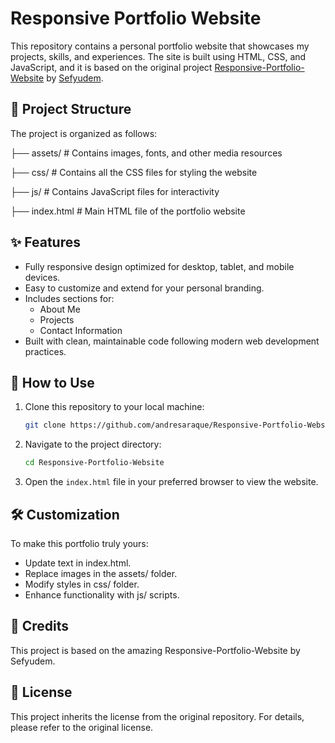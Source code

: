 # Responsive Portfolio Website

This repository contains a personal portfolio website that showcases my projects, skills, and experiences. The site is built using HTML, CSS, and JavaScript, and it is based on the original project [Responsive-Portfolio-Website](https://github.com/sefyudem/Responsive-Portfolio-Website) by [Sefyudem](https://github.com/sefyudem).

## 📂 Project Structure

The project is organized as follows:

├── assets/ # Contains images, fonts, and other media resources

├── css/ # Contains all the CSS files for styling the website

├── js/ # Contains JavaScript files for interactivity

├── index.html # Main HTML file of the portfolio website

## ✨ Features

- Fully responsive design optimized for desktop, tablet, and mobile devices.
- Easy to customize and extend for your personal branding.
- Includes sections for:
  - About Me
  - Projects
  - Contact Information
- Built with clean, maintainable code following modern web development practices.

## 🚀 How to Use

1. Clone this repository to your local machine:
   ```bash
   git clone https://github.com/andresaraque/Responsive-Portfolio-Website.git
   ```

2. Navigate to the project directory:
   ```bash
   cd Responsive-Portfolio-Website
   ```

3. Open the `index.html` file in your preferred browser to view the website.

## 🛠️ Customization
To make this portfolio truly yours:

- Update text in index.html.
- Replace images in the assets/ folder.
- Modify styles in css/ folder.
- Enhance functionality with js/ scripts.

## 🤝 Credits
This project is based on the amazing Responsive-Portfolio-Website by Sefyudem.

## 📝 License

This project inherits the license from the original repository. For details, please refer to the original license.